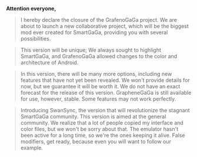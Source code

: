 **Attention everyone,**
> I hereby declare the closure of the GrafenoGaGa project. We are about to launch a new collaborative project, which will be the biggest mod ever created for SmartGaGa, providing you with several possibilities.

> This version will be unique; We always sought to highlight SmartGaGa, and GrafenoGaGa allowed changes to the color and architecture of Android.

> In this version, there will be many more options, including new features that have not yet been revealed. We won't provide details for now, but we guarantee it will be worth it. We do not have an exact forecast for the release of this version. GrapheneGaGa is still available for use, however, stable. Some features may not work perfectly.

> Introducing SwanSync, the version that will revolutionize the stagnant SmartGaGa community. This version is aimed at the general community. We realize that a lot of people copied my interface and color files, but we won't be sorry about that. The emulator hasn't been active for a long time, so we're the ones keeping it alive. False modifiers, get ready, because even you will want to follow our example.
